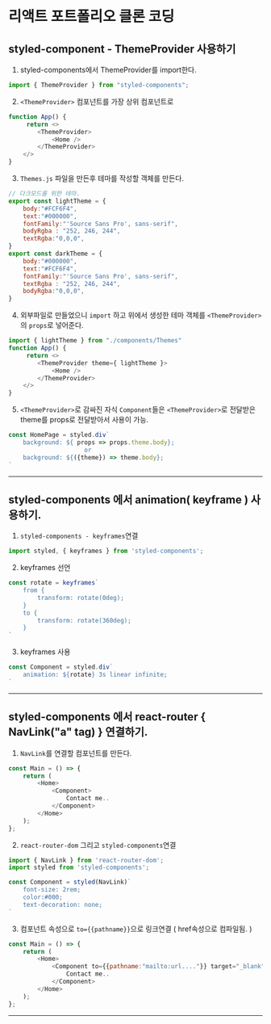 # 리액트 포트폴리오 클론 코딩

## styled-component - ThemeProvider 사용하기  

1. styled-components에서 ThemeProvider를 import한다.  
```javascript
import { ThemeProvider } from "styled-components";
```
2. `<ThemeProvider>` 컴포넌트를 가장 상위 컴포넌트로  
```javascript
function App() {
     return <>
        <ThemeProvider>
            <Home />
        </ThemeProvider>
    </>    
}
```
3. `Themes.js` 파일을 만든후 테마를 작성할 객체를 만든다.
```javascript
// 다크모드를 위한 테마.
export const lightTheme = {    
    body:"#FCF6F4",
    text:"#000000",
    fontFamily:"'Source Sans Pro', sans-serif",
    bodyRgba : "252, 246, 244",
    textRgba:"0,0,0",
}
export const darkTheme = {    
    body:"#000000",
    text:"#FCF6F4",
    fontFamily:"'Source Sans Pro', sans-serif",
    textRgba : "252, 246, 244",
    bodyRgba:"0,0,0",
}
```
4. 외부파일로 만들었으니 `import` 하고 위에서 생성한 테마 객체를 `<ThemeProvider>`의 `props`로 넣어준다.
```javascript
import { lightTheme } from "./components/Themes"
function App() {
     return <>
        <ThemeProvider theme={ lightTheme }>
            <Home />
        </ThemeProvider>
    </>    
}
```
5. `<ThemeProvider>`로 감싸진 자식 `Component`들은 `<ThemeProvider>`로 전달받은 theme를 props로 전달받아서 사용이 가능.
```javascript
const HomePage = styled.div`
    background: ${ props => props.theme.body};
                     or
    background: ${({theme}) => theme.body};
`
```
---



## styled-components 에서 animation( keyframe ) 사용하기.
1. `styled-components - keyframes`연결
```javascript
import styled, { keyframes } from 'styled-components';
```
2. keyframes 선언
```javascript
const rotate = keyframes`
    from {
        transform: rotate(0deg);
    }
    to {
        transform: rotate(360deg);
    }
`
```
3. keyframes 사용
```javascript
const Component = styled.div`
    animation: ${rotate} 3s linear infinite;
`
```
---



## styled-components 에서 react-router { NavLink("a" tag) } 연결하기.
1. `NavLink`를 연결할 컴포넌트를 만든다.
```javascript
const Main = () => {
    return (
        <Home>
            <Component>
                Contact me..
            </Component>
        </Home>
    );
};
```
2. `react-router-dom` 그리고 `styled-components`연결
```javascript
import { NavLink } from 'react-router-dom';
import styled from 'styled-components';

const Component = styled(NavLink)`
    font-size: 2rem;
    color:#000;
    text-decoration: none;
`
```
3. 컴포넌트 속성으로 `to={{pathname}}`으로 링크연결 ( href속성으로 컴파일됨. )
```javascript
const Main = () => {
    return (
        <Home>
            <Component to={{pathname:"mailto:url...."}} target="_blank">
                Contact me..
            </Component>
        </Home>
    );
};
```
---


